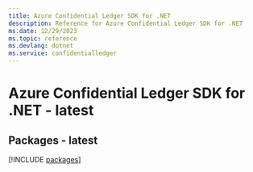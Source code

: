 ```yaml
---
title: Azure Confidential Ledger SDK for .NET
description: Reference for Azure Confidential Ledger SDK for .NET
ms.date: 12/29/2023
ms.topic: reference
ms.devlang: dotnet
ms.service: confidentialledger
---
```

# Azure Confidential Ledger SDK for .NET - latest
## Packages - latest
[!INCLUDE [packages](confidential-ledger-index.md)]